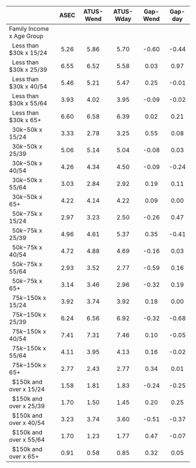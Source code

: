 
|                      |         ASEC |    ATUS-Wend |    ATUS-Wday |     Gap-Wend |      Gap-day |
| -------------------- | :----------: | :----------: | :----------: | :----------: | :----------: |
| Family Income x Age Group |              |              |              |              |              |
| &nbsp;&nbsp;Less than $30k x 15/24 |         5.26 |         5.86 |         5.70 |        -0.60 |        -0.44 |
| &nbsp;&nbsp;Less than $30k x 25/39 |         6.55 |         6.52 |         5.58 |         0.03 |         0.97 |
| &nbsp;&nbsp;Less than $30k x 40/54 |         5.46 |         5.21 |         5.47 |         0.25 |        -0.01 |
| &nbsp;&nbsp;Less than $30k x 55/64 |         3.93 |         4.02 |         3.95 |        -0.09 |        -0.02 |
| &nbsp;&nbsp;Less than $30k x 65+ |         6.60 |         6.58 |         6.39 |         0.02 |         0.21 |
| &nbsp;&nbsp;$30k-$50k x 15/24 |         3.33 |         2.78 |         3.25 |         0.55 |         0.08 |
| &nbsp;&nbsp;$30k-$50k x 25/39 |         5.06 |         5.14 |         5.04 |        -0.08 |         0.03 |
| &nbsp;&nbsp;$30k-$50k x 40/54 |         4.26 |         4.34 |         4.50 |        -0.09 |        -0.24 |
| &nbsp;&nbsp;$30k-$50k x 55/64 |         3.03 |         2.84 |         2.92 |         0.19 |         0.11 |
| &nbsp;&nbsp;$30k-$50k x 65+ |         4.22 |         4.14 |         4.22 |         0.09 |         0.00 |
| &nbsp;&nbsp;$50k-$75k x 15/24 |         2.97 |         3.23 |         2.50 |        -0.26 |         0.47 |
| &nbsp;&nbsp;$50k-$75k x 25/39 |         4.96 |         4.61 |         5.37 |         0.35 |        -0.41 |
| &nbsp;&nbsp;$50k-$75k x 40/54 |         4.72 |         4.88 |         4.69 |        -0.16 |         0.03 |
| &nbsp;&nbsp;$50k-$75k x 55/64 |         2.93 |         3.52 |         2.77 |        -0.59 |         0.16 |
| &nbsp;&nbsp;$50k-$75k x 65+ |         3.14 |         3.46 |         2.96 |        -0.32 |         0.19 |
| &nbsp;&nbsp;$75k-$150k x 15/24 |         3.92 |         3.74 |         3.92 |         0.18 |         0.00 |
| &nbsp;&nbsp;$75k-$150k x 25/39 |         6.24 |         6.56 |         6.92 |        -0.32 |        -0.68 |
| &nbsp;&nbsp;$75k-$150k x 40/54 |         7.41 |         7.31 |         7.46 |         0.10 |        -0.05 |
| &nbsp;&nbsp;$75k-$150k x 55/64 |         4.11 |         3.95 |         4.13 |         0.16 |        -0.02 |
| &nbsp;&nbsp;$75k-$150k x 65+ |         2.77 |         2.43 |         2.77 |         0.34 |         0.01 |
| &nbsp;&nbsp;$150k and over x 15/24 |         1.58 |         1.81 |         1.83 |        -0.24 |        -0.25 |
| &nbsp;&nbsp;$150k and over x 25/39 |         1.70 |         1.50 |         1.45 |         0.20 |         0.25 |
| &nbsp;&nbsp;$150k and over x 40/54 |         3.23 |         3.74 |         3.60 |        -0.51 |        -0.37 |
| &nbsp;&nbsp;$150k and over x 55/64 |         1.70 |         1.23 |         1.77 |         0.47 |        -0.07 |
| &nbsp;&nbsp;$150k and over x 65+ |         0.91 |         0.58 |         0.85 |         0.32 |         0.05 |


